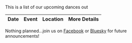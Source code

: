 This is a list of our upcoming dances out

| Date | Event | Location | More Details |
| --- | --- | --- | --- |


Nothing planned...join us on [Facebook](https://www.facebook.com/restlesssolesappalachian/) or [Bluesky](https://bsky.app/profile/restless-soles.bsky.social) for future announcements!